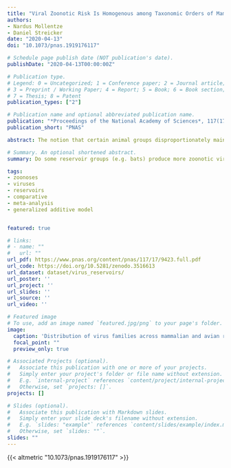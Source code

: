```yaml
---
title: "Viral Zoonotic Risk Is Homogenous among Taxonomic Orders of Mammalian and Avian Reservoir Hosts"
authors:
- Nardus Mollentze
- Daniel Streicker
date: "2020-04-13"
doi: "10.1073/pnas.1919176117"

# Schedule page publish date (NOT publication's date).
publishDate: "2020-04-13T00:00:00Z"

# Publication type.
# Legend: 0 = Uncategorized; 1 = Conference paper; 2 = Journal article;
# 3 = Preprint / Working Paper; 4 = Report; 5 = Book; 6 = Book section;
# 7 = Thesis; 8 = Patent
publication_types: ["2"]

# Publication name and optional abbreviated publication name.
publication: "*Proceedings of the National Academy of Sciences*, 117(17): 9423--9430"
publication_short: "PNAS"

abstract: The notion that certain animal groups disproportionately maintain and transmit viruses to humans due to broad-scale differences in ecology, life history, and physiology currently influences global health surveillance and research in disease ecology, virology, and immunology. To directly test whether such “special reservoirs” of zoonoses exist, we used literature searches to construct the largest existing dataset of virus–reservoir relationships, consisting of the avian and mammalian reservoir hosts of 415 RNA and DNA viruses along with their histories of human infection. Reservoir host effects on the propensity of viruses to have been reported as infecting humans were rare and when present were restricted to one or two viral families. The data instead support a largely host-neutral explanation for the distribution of human-infecting viruses across the animal orders studied. After controlling for higher baseline viral richness in mammals versus birds, the observed number of zoonoses per animal order increased as a function of their species richness. Animal orders of established importance as zoonotic reservoirs including bats and rodents were unexceptional, maintaining numbers of zoonoses that closely matched expectations for mammalian groups of their size. Our findings show that variation in the frequency of zoonoses among animal orders can be explained without invoking special ecological or immunological relationships between hosts and viruses, pointing to a need to reconsider current approaches aimed at finding and predicting novel zoonoses.

# Summary. An optional shortened abstract.
summary: Do some reservoir groups (e.g. bats) produce more zoonotic viruses than others? By cataloguing the accepted reservoirs for 415 viruses associated with mammals and birds, we show that there is currently no evidence for the existance of any such special reservoir groups. Instead, groups containing more reservoir species are associated with more viruses, and proportionally more zoonotic viruses.

tags:
- zoonoses
- viruses
- reservoirs
- comparative
- meta-analysis
- generalized additive model


featured: true

# links:
# - name: ""
#   url: ""
url_pdf: https://www.pnas.org/content/pnas/117/17/9423.full.pdf
url_code: https://doi.org/10.5281/zenodo.3516613
url_dataset: dataset/virus_reservoirs/
url_poster: ''
url_project: ''
url_slides: ''
url_source: ''
url_video: ''

# Featured image
# To use, add an image named `featured.jpg/png` to your page's folder. 
image:
  caption: 'Distribution of virus families across mammalian and avian reservoir orders'
  focal_point: ""
  preview_only: true

# Associated Projects (optional).
#   Associate this publication with one or more of your projects.
#   Simply enter your project's folder or file name without extension.
#   E.g. `internal-project` references `content/project/internal-project/index.md`.
#   Otherwise, set `projects: []`.
projects: []

# Slides (optional).
#   Associate this publication with Markdown slides.
#   Simply enter your slide deck's filename without extension.
#   E.g. `slides: "example"` references `content/slides/example/index.md`.
#   Otherwise, set `slides: ""`.
slides: ""
---
```


{{< altmetric "10.1073/pnas.1919176117" >}}